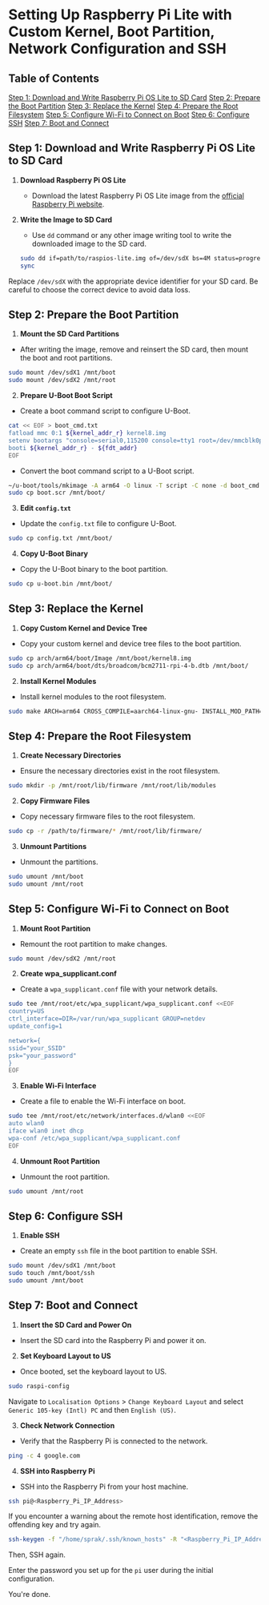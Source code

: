 # Setting Up Raspberry Pi Lite with Custom Kernel, Boot Partition, Network Configuration and SSH

## Table of Contents
 [Step 1: Download and Write Raspberry Pi OS Lite to SD Card](#step-1-download-and-write-raspberry-pi-os-lite-to-sd-card)
 [Step 2: Prepare the Boot Partition](#step-2-prepare-the-boot-partition)
 [Step 3: Replace the Kernel](#step-3-replace-the-kernel)
 [Step 4: Prepare the Root Filesystem](#step-4-prepare-the-root-filesystem)
 [Step 5: Configure Wi-Fi to Connect on Boot](#step-5-configure-wi-fi-to-connect-on-boot)
 [Step 6: Configure SSH](#step-6-configure-ssh)
 [Step 7: Boot and Connect](#step-7-boot-and-connect)

## Step 1: Download and Write Raspberry Pi OS Lite to SD Card

1. **Download Raspberry Pi OS Lite**
   - Download the latest Raspberry Pi OS Lite image from the [official Raspberry Pi website](https://www.raspberrypi.com/software/operating-systems/).

2. **Write the Image to SD Card**
   - Use `dd` command or any other image writing tool to write the downloaded image to the SD card.

    ```bash
    sudo dd if=path/to/raspios-lite.img of=/dev/sdX bs=4M status=progress
    sync
    ```

Replace `/dev/sdX` with the appropriate device identifier for your SD card. Be careful to choose the correct device to avoid data loss.

## Step 2: Prepare the Boot Partition

1. **Mount the SD Card Partitions**
- After writing the image, remove and reinsert the SD card, then mount the boot and root partitions.

```bash
sudo mount /dev/sdX1 /mnt/boot
sudo mount /dev/sdX2 /mnt/root
```


2. **Prepare U-Boot Boot Script**
- Create a boot command script to configure U-Boot.

```bash
cat << EOF > boot_cmd.txt
fatload mmc 0:1 ${kernel_addr_r} kernel8.img
setenv bootargs "console=serial0,115200 console=tty1 root=/dev/mmcblk0p2 rw rootwait"
booti ${kernel_addr_r} - ${fdt_addr}
EOF
```


- Convert the boot command script to a U-Boot script.

```bash
~/u-boot/tools/mkimage -A arm64 -O linux -T script -C none -d boot_cmd.txt boot.scr
sudo cp boot.scr /mnt/boot/
```


3. **Edit `config.txt`**
- Update the `config.txt` file to configure U-Boot.

```bash
sudo cp config.txt /mnt/boot/
```

4. **Copy U-Boot Binary**
- Copy the U-Boot binary to the boot partition.

```bash
sudo cp u-boot.bin /mnt/boot/
```

## Step 3: Replace the Kernel

1. **Copy Custom Kernel and Device Tree**
- Copy your custom kernel and device tree files to the boot partition.

```bash
sudo cp arch/arm64/boot/Image /mnt/boot/kernel8.img
sudo cp arch/arm64/boot/dts/broadcom/bcm2711-rpi-4-b.dtb /mnt/boot/
```

2. **Install Kernel Modules**
- Install kernel modules to the root filesystem.

```bash
sudo make ARCH=arm64 CROSS_COMPILE=aarch64-linux-gnu- INSTALL_MOD_PATH=/mnt/root modules_install
```


## Step 4: Prepare the Root Filesystem

1. **Create Necessary Directories**
- Ensure the necessary directories exist in the root filesystem.

```bash
sudo mkdir -p /mnt/root/lib/firmware /mnt/root/lib/modules
```

2. **Copy Firmware Files**
- Copy necessary firmware files to the root filesystem.

```bash
sudo cp -r /path/to/firmware/* /mnt/root/lib/firmware/
```

3. **Unmount Partitions**
- Unmount the partitions.

```bash
sudo umount /mnt/boot
sudo umount /mnt/root
```

## Step 5: Configure Wi-Fi to Connect on Boot

1. **Mount Root Partition**
- Remount the root partition to make changes.

```bash
sudo mount /dev/sdX2 /mnt/root
```


2. **Create wpa_supplicant.conf**
- Create a `wpa_supplicant.conf` file with your network details.

```bash
sudo tee /mnt/root/etc/wpa_supplicant/wpa_supplicant.conf <<EOF
country=US
ctrl_interface=DIR=/var/run/wpa_supplicant GROUP=netdev
update_config=1

network={
ssid="your_SSID"
psk="your_password"
}
EOF
```

3. **Enable Wi-Fi Interface**
- Create a file to enable the Wi-Fi interface on boot.

```bash
sudo tee /mnt/root/etc/network/interfaces.d/wlan0 <<EOF
auto wlan0
iface wlan0 inet dhcp
wpa-conf /etc/wpa_supplicant/wpa_supplicant.conf
EOF
```

4. **Unmount Root Partition**
- Unmount the root partition.

```bash
sudo umount /mnt/root
```


## Step 6: Configure SSH

1. **Enable SSH**
- Create an empty `ssh` file in the boot partition to enable SSH.

```bash
sudo mount /dev/sdX1 /mnt/boot
sudo touch /mnt/boot/ssh
sudo umount /mnt/boot
```

## Step 7: Boot and Connect

1. **Insert the SD Card and Power On**
- Insert the SD card into the Raspberry Pi and power it on.

2. **Set Keyboard Layout to US**
- Once booted, set the keyboard layout to US.

```bash
sudo raspi-config
```

Navigate to `Localisation Options` > `Change Keyboard Layout` and select `Generic 105-key (Intl) PC` and then `English (US)`.

3. **Check Network Connection**
- Verify that the Raspberry Pi is connected to the network.

```bash
ping -c 4 google.com
```

4. **SSH into Raspberry Pi**
- SSH into the Raspberry Pi from your host machine.

```bash
ssh pi@<Raspberry_Pi_IP_Address>
```

If you encounter a warning about the remote host identification, remove the offending key and try again.

```bash
ssh-keygen -f "/home/sprak/.ssh/known_hosts" -R "<Raspberry_Pi_IP_Address>"
```

Then, SSH again.


Enter the password you set up for the `pi` user during the initial configuration.

You're done.
